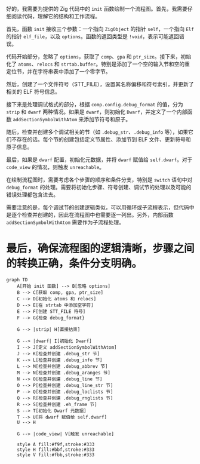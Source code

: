 好的，我需要为提供的 Zig 代码中的 `init` 函数绘制一个流程图。首先，我需要仔细阅读代码，理解它的结构和工作流程。

首先，函数 `init` 接收三个参数：一个指向 `ZigObject` 的指针 `self`，一个指向 `Elf` 的指针 `elf_file`，以及 `options`。函数的返回类型是 `!void`，表示可能返回错误。

代码开始部分，忽略了 `options`，获取了 `comp`、`gpa` 和 `ptr_size`。接下来，初始化了 `atoms`、`relocs` 和 `strtab.buffer`。特别是添加了一个空的输入节和空的重定位节，并在字符串表中添加了一个零字节。

然后，创建了一个文件符号（STT_FILE），设置其名称偏移和符号索引，并更新了相关的 ELF 符号信息。

接下来是处理调试格式的部分，根据 `comp.config.debug_format` 的值，分为 `strip` 和 `dwarf` 两种情况。如果是 `dwarf`，则初始化 `Dwarf`，并定义了一个内部函数 `addSectionSymbolWithAtom` 来添加节符号和原子。

随后，检查并创建多个调试相关的节（如 `.debug_str`、`.debug_info` 等），如果它们不存在的话。每个节的创建包括定义节属性、添加节到 ELF 文件、更新符号和原子信息。

最后，如果是 `dwarf` 配置，初始化元数据，并将 `dwarf` 赋值给 `self.dwarf`。对于 `code_view` 的情况，则触发 `unreachable`。

在绘制流程图时，需要考虑各个步骤的顺序和条件分支，特别是 `switch` 语句中对 `debug_format` 的处理。需要将初始化步骤、符号创建、调试节的处理以及可能的错误处理都包含进去。

需要注意的是，每个调试节的创建逻辑类似，可以用循环或子流程表示，但代码中是逐个检查并创建的，因此在流程图中也需要逐一列出。另外，内部函数 `addSectionSymbolWithAtom` 需要作为子流程处理。

最后，确保流程图的逻辑清晰，步骤之间的转换正确，条件分支明确。
================================================
```mermaid
graph TD
    A[开始 init 函数] --> B[忽略 options]
    B --> C[获取 comp, gpa, ptr_size]
    C --> D[初始化 atoms 和 relocs]
    D --> E[在 strtab 中添加空字符]
    E --> F[创建 STT_FILE 符号]
    F --> G{检查 debug_format}
    
    G --> |strip| H[直接结束]
    
    G --> |dwarf| I[初始化 Dwarf]
    I --> J[定义 addSectionSymbolWithAtom]
    J --> K[检查并创建 .debug_str 节]
    K --> L[检查并创建 .debug_info 节]
    L --> M[检查并创建 .debug_abbrev 节]
    M --> N[检查并创建 .debug_aranges 节]
    N --> O[检查并创建 .debug_line 节]
    O --> P[检查并创建 .debug_line_str 节]
    P --> Q[检查并创建 .debug_loclists 节]
    Q --> R[检查并创建 .debug_rnglists 节]
    R --> S[检查并创建 .eh_frame 节]
    S --> T[初始化 Dwarf 元数据]
    T --> U[将 dwarf 赋值给 self.dwarf]
    U --> H
    
    G --> |code_view| V[触发 unreachable]
    
    style A fill:#f9f,stroke:#333
    style H fill:#bbf,stroke:#333
    style V fill:#fbb,stroke:#333
```